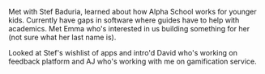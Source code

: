Met with Stef Baduria, learned about how Alpha School works for younger kids. Currently have gaps in software where guides have to help with academics. Met Emma who's interested in us building something for her (not sure what her last name is).

Looked at Stef's wishlist of apps and intro'd David who's working on feedback platform and AJ who's working with me on gamification service.